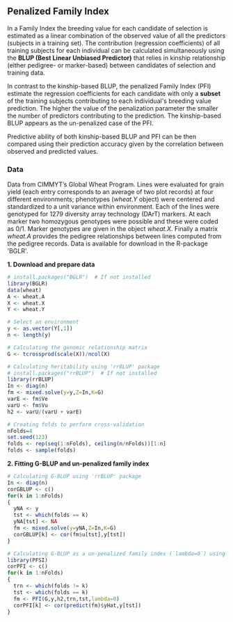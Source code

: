 ## Penalized Family Index
In a Family Index the breeding value for each candidate of selection is estimated as a linear combination of the observed value of all the predictors (subjects in a training set). The contribution (regression coefficients) of all training subjects for each individual can be calculated simultaneously using the **BLUP (Best Linear Unbiased Predictor)** that relies in kinship relationship (either pedigree- or marker-based) between candidates of selection and training data. 

In contrast to the kinship-based BLUP, the penalized Family Index (PFI) estimate the regression coefficients for each candidate with only a **subset** of the training subjects contributing to each individual's breeding value prediction. The higher the value of the penalization parameter the smaller the number of predictors contributing to the prediction. The kinship-based BLUP appears as the un-penalized case of the PFI. 

Predictive ability of both kinship-based BLUP and PFI can be then compared using their prediction accuracy given by the correlation between observed and predicted values.

### Data
Data from CIMMYT’s Global Wheat Program. Lines were evaluated for grain yield (each entry corresponds to an average of two plot records) at four different environments; phenotypes (*wheat.Y* object) were centered and standardized to a unit variance within environment. Each of the lines were genotyped for 1279 diversity array technology (DArT) markers. At each marker two homozygous genotypes were possible and these were coded as 0/1. Marker genotypes are given in the object *wheat.X*. Finally a matrix *wheat.A* provides the pedigree relationships between lines computed from the pedigree records. Data is available for download in the R-package 'BGLR'.

**1. Download and prepare data**
```r
# install.packages("BGLR")  # If not installed
library(BGLR)
data(wheat)
A <- wheat.A
X <- wheat.X
Y <- wheat.Y

# Select an environment
y <- as.vector(Y[,1])
n <- length(y)

# Calculating the genomic relationship matrix
G <- tcrossprod(scale(X))/ncol(X)

# Calculating heritability using 'rrBLUP' package
# install.packages("rrBLUP")  # If not installed
library(rrBLUP)
In <- diag(n)
fm <- mixed.solve(y=y,Z=In,K=G)
varE <- fm$Ve
varU <- fm$Vu
h2 <- varU/(varU + varE)

# Creating folds to perform cross-validation
nFolds=4
set.seed(123)
folds <- rep(seq(1:nFolds), ceiling(n/nFolds))[1:n]
folds <- sample(folds)
```

**2. Fitting G-BLUP and un-penalized family index**
```r
# Calculating G-BLUP using 'rrBLUP' package
In <- diag(n)
corGBLUP <- c()
for(k in 1:nFolds)
{
  yNA <- y
  tst <- which(folds == k)
  yNA[tst] <- NA
  fm <- mixed.solve(y=yNA,Z=In,K=G)
  corGBLUP[k] <- cor(fm$u[tst],y[tst])
}

# Calculating G-BLUP as a un-penalized family index (`lambda=0`) using 'PFSI' package
library(PFSI)
corPFI <- c()
for(k in 1:nFolds)
{
  trn <- which(folds != k)
  tst <- which(folds == k) 
  fm <- PFI(G,y,h2,trn,tst,lambda=0)
  corPFI[k] <- cor(predict(fm)$yHat,y[tst])
}


```
